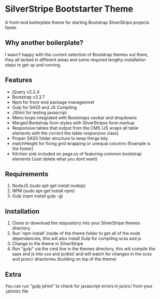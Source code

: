# SilverStripe Bootstarter Theme
A front-end boilerplate theme for starting Bootstrap SilverStripe projects faster

## Why another boilerplate?
I wasn't happy with the current selection of Bootstrap themes out there, they all lacked in different areas and some required lengthy installation steps to get up and running.

## Features
- jQuery v2.2.4
- Bootstrap v3.3.7
- Npm for front-end package managemnet
- Gulp for SASS and JS Compiling
- JShint for testing javascript
- Menu loops integrated with Bootstraps navbar and dropdowns
- Merged Bootstrap form styles with SilverStripes form markup
- Responsive tables that output from the CMS (JS wraps all table elements with the correct the table-responsive class)
- Proper SASS folder structure to keep things tidy
- matchHeight for fixing grid wrapping or unequal columns (Example is the footer)
- Kitchen sink included on page.ss of featuring common bootstrap elements (Just delete what you dont want)

## Requirements
1. NodeJS (sudo apt-get install nodejs)
2. NPM (sudo apt-get install npm)
2. Gulp (npm install gulp -g)

## Installation
1. Clone or download the respository into your SilverStripe themes directory
2. Run 'npm install' inside of the theme folder to get all of the node dependancies, this will also install Gulp for compiling scss and js
3. Change to the theme in SilverStripe
4. Run "gulp" via the cmd line in the themes directory, this will compile the sass and js into css and js/dist/ and will watch for changes in the scss and js/src/ directories (building on top of the theme)

## Extra
You can run "gulp jshint" to check for javascript errors in js/src/ from your .jshintrc file
